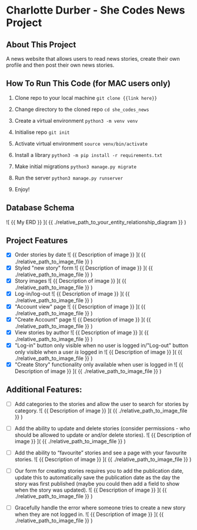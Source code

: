  # Charlotte Durber - She Codes News Project
 
## About This Project
A news website that allows users to read news stories, create their own profile and then post their own news stories.

## How To Run This Code (for MAC users only)

1. Clone repo to your local machine `git clone {{link here}}`

2. Change directory to the cloned repo `cd she_codes_news`

3. Create a virtual environment `python3 -m venv venv`

4. Initialise repo `git init`

5. Activate virtual environment `source venv/bin/activate`

6. Install a library `python3 -m pip install -r requirements.txt`

7. Make initial migrations `python3 manage.py migrate`

8. Run the server `python3 manage.py runserver`

9. Enjoy!


## Database Schema
![ {{ My ERD }} ]( {{ ./relative_path_to_your_entity_relationship_diagram }} )


## Project Features
- [x] Order stories by date
![ {{ Description of image }} ]( {{ ./relative_path_to_image_file }} )
- [x] Styled "new story" form
![ {{ Description of image }} ]( {{ ./relative_path_to_image_file }} )
- [x] Story images
![ {{ Description of image }} ]( {{ ./relative_path_to_image_file }} )
- [x] Log-in/log-out
![ {{ Description of image }} ]( {{ ./relative_path_to_image_file }} )
- [x] "Account view" page
![ {{ Description of image }} ]( {{ ./relative_path_to_image_file }} )
- [x] "Create Account" page
![ {{ Description of image }} ]( {{ ./relative_path_to_image_file }} )
- [x] View stories by author
![ {{ Description of image }} ]( {{ ./relative_path_to_image_file }} )
- [x] "Log-in" button only visible when no user is logged in/"Log-out" button
        only visible when a user *is* logged in
    ![ {{ Description of image }} ]( {{ ./relative_path_to_image_file }} )
- [x] "Create Story" functionality only available when user is logged in ![ {{ Description of image }} ]( {{ ./relative_path_to_image_file }} )
## Additional Features:
- [ ] Add categories to the stories and allow the user to search for stories by
        category.
    ![ {{ Description of image }} ]( {{ ./relative_path_to_image_file }} )
- [ ] Add the ability to update and delete stories (consider permissions - who
        should be allowed to update or and/or delete stories).
    ![ {{ Description of image }} ]( {{ ./relative_path_to_image_file }} )
- [ ] Add the ability to “favourite” stories and see a page with your favourite
        stories.
    ![ {{ Description of image }} ]( {{ ./relative_path_to_image_file }} )
- [ ] Our form for creating stories requires you to add the publication date,
        update this to automatically save the publication date as the day the
        story was first published (maybe you could then add a field to show
        when the story was updated).
    ![ {{ Description of image }} ]( {{ ./relative_path_to_image_file }} )
               
 
- [ ] Gracefully handle the error where someone tries to create a new story when
        they are not logged in.
    ![ {{ Description of image }} ]( {{ ./relative_path_to_image_file }} )
